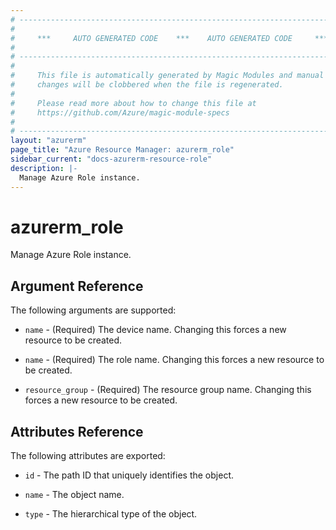 ```yaml
---
# ----------------------------------------------------------------------------
#
#     ***     AUTO GENERATED CODE    ***    AUTO GENERATED CODE     ***
#
# ----------------------------------------------------------------------------
#
#     This file is automatically generated by Magic Modules and manual
#     changes will be clobbered when the file is regenerated.
#
#     Please read more about how to change this file at
#     https://github.com/Azure/magic-module-specs
#
# ----------------------------------------------------------------------------
layout: "azurerm"
page_title: "Azure Resource Manager: azurerm_role"
sidebar_current: "docs-azurerm-resource-role"
description: |-
  Manage Azure Role instance.
---
```


# azurerm_role

Manage Azure Role instance.


## Argument Reference

The following arguments are supported:

* `name` - (Required) The device name. Changing this forces a new resource to be created.

* `name` - (Required) The role name. Changing this forces a new resource to be created.

* `resource_group` - (Required) The resource group name. Changing this forces a new resource to be created.

## Attributes Reference

The following attributes are exported:

* `id` - The path ID that uniquely identifies the object.

* `name` - The object name.

* `type` - The hierarchical type of the object.
